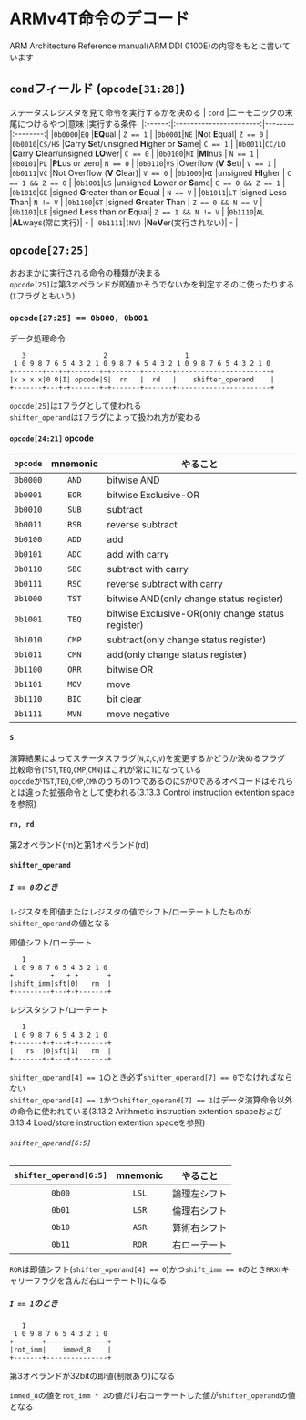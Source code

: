 # ARMv4T命令のデコード

ARM Architecture Reference manual(ARM DDI 0100E)の内容をもとに書いています

## `cond`フィールド (`opcode[31:28]`)

ステータスレジスタを見て命令を実行するかを決める
| `cond` |ニーモニックの末尾につけるやつ|意味     |実行する条件|
|:------:|:-----------------------:|--------|:--------:|
|`0b0000`|`EQ`                     |**EQ**ual    | `Z == 1`   |
|`0b0001`|`NE`                     |**N**ot **E**qual| `Z == 0`   |
|`0b0010`|`CS/HS`                  |**C**arry **S**et/unsigned **H**igher or **S**ame| `C == 1` |
|`0b0011`|`CC/LO`                  |**C**arry **C**lear/unsigned **LO**wer| `C == 0`   |
|`0b0100`|`MI`                     |**MI**nus    | `N == 1`   |
|`0b0101`|`PL`                     |**PL**us or zero| `N == 0`   |
|`0b0110`|`VS`                     |Overflow (**V** **S**et)| `V == 1`   |
|`0b0111`|`VC`                     |Not Overflow (**V** **C**lear)| `V == 0` |
|`0b1000`|`HI`                     |unsigned **HI**gher    | `C == 1 && Z == 0`   |
|`0b1001`|`LS`                     |unsigned **L**ower or **S**ame| `C == 0 && Z == 1`   |
|`0b1010`|`GE`                     |signed **G**reater than or **E**qual    | `N == V`   |
|`0b1011`|`LT`                     |signed **L**ess **T**han| `N != V`   |
|`0b1100`|`GT`                     |signed **G**reater **T**han | `Z == 0 && N == V`   |
|`0b1101`|`LE`                     |signed **L**ess than or **E**qual| `Z == 1 && N != V`   |
|`0b1110`|`AL`                     |**AL**ways(常に実行)| - |
|`0b1111`|`(NV)`                   |**N**e**V**er(実行されない)| - |


## `opcode[27:25]`

おおまかに実行される命令の種類が決まる  
`opcode[25]`は第3オペランドが即値かそうでないかを判定するのに使ったりする(`I`フラグともいう)

### `opcode[27:25] == 0b000, 0b001` 

データ処理命令  
```
   3                   2                   1
 1 0 9 8 7 6 5 4 3 2 1 0 9 8 7 6 5 4 3 2 1 0 9 8 7 6 5 4 3 2 1 0
+-------+---+-+-------+-+-------+-------+-----------------------+
|x x x x|0 0|I| opcode|S|  rn   |  rd   |    shifter_operand    |
+-------+---+-+-------+-+-------+-------+-----------------------+
```
`opcode[25]`は`I`フラグとして使われる  
`shifter_operand`は`I`フラグによって扱われ方が変わる

#### `opcode[24:21]` opcode

|`opcode`|mnemonic|やること|
|:------:|:------:|-------|
|`0b0000`|`AND`   |bitwise AND|
|`0b0001`|`EOR`   |bitwise Exclusive-OR|
|`0b0010`|`SUB`   |subtract|
|`0b0011`|`RSB`   |reverse subtract|
|`0b0100`|`ADD`   |add|
|`0b0101`|`ADC`   |add with carry|
|`0b0110`|`SBC`   |subtract with carry|
|`0b0111`|`RSC`   |reverse subtract with carry|
|`0b1000`|`TST`   |bitwise AND(only change status register)|
|`0b1001`|`TEQ`   |bitwise Exclusive-OR(only change status register)|
|`0b1010`|`CMP`   |subtract(only change status register)|
|`0b1011`|`CMN`   |add(only change status register)|
|`0b1100`|`ORR`   |bitwise OR|
|`0b1101`|`MOV`   |move|
|`0b1110`|`BIC`   |bit clear|
|`0b1111`|`MVN`   |move negative|

#### `S`
演算結果によってステータスフラグ(`N`,`Z`,`C`,`V`)を変更するかどうか決めるフラグ  
比較命令(`TST`,`TEQ`,`CMP`,`CMN`)はこれが常に1になっている  
`opcode`が`TST`,`TEQ`,`CMP`,`CMN`のうちの1つであるのに`S`が0であるオペコードはそれらとは違った拡張命令として使われる(3.13.3 Control instruction extention spaceを参照)


#### `rn, rd`

第2オペランド(rn)と第1オペランド(rd)

#### `shifter_operand`

##### `I == 0`のとき

レジスタを即値またはレジスタの値でシフト/ローテートしたものが`shifter_operand`の値となる

即値シフト/ローテート
```
   1
 1 0 9 8 7 6 5 4 3 2 1 0
+---------+---+-+-------+
|shift_imm|sft|0|   rm  |  
+---------+---+-+-------+
```
レジスタシフト/ローテート
```
   1
 1 0 9 8 7 6 5 4 3 2 1 0
+-------+-+---+-+-------+
|   rs  |0|sft|1|   rm  |  
+-------+-+---+-+-------+
```

`shifter_operand[4] == 1`のとき必ず`shifter_operand[7] == 0`でなければならない  
`shifter_operand[4] == 1`かつ`shifter_operand[7] == 1`はデータ演算命令以外の命令に使われている(3.13.2 Arithmetic instruction extention spaceおよび3.13.4 Load/store instruction extention spaceを参照)

###### `shifter_operand[6:5]`

|`shifter_operand[6:5]`|mnemonic|やること|
|:--------------------:|:------:|-------|
|`0b00`                |`LSL`   |論理左シフト|
|`0b01`                |`LSR`   |倫理右シフト|
|`0b10`                |`ASR`   |算術右シフト|
|`0b11`                |`ROR`   |右ローテート|

`ROR`は即値シフト(`shifter_operand[4] == 0`)かつ`shift_imm == 0`のとき`RRX`(キャリーフラグを含んだ右ローテート1)になる


##### `I == 1`のとき

```
   1
 1 0 9 8 7 6 5 4 3 2 1 0
+-------+---------------+
|rot_imm|    immed_8    |  
+-------+---------------+
```

第3オペランドが32bitの即値(制限あり)になる

`immed_8`の値を`rot_imm * 2`の値だけ右ローテートした値が`shifter_operand`の値となる


